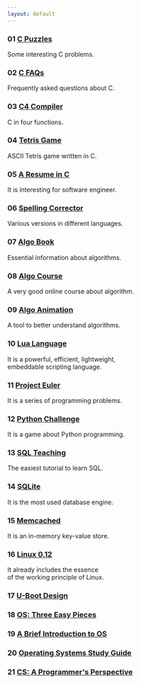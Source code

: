```yaml
---
layout: default
---
```


### 01 [C Puzzles](http://www.gowrikumar.com/c/index.php)
Some interesting C problems.

### 02 [C FAQs](http://www.c-faq.com/)
Frequently asked questions about C.

### 03 [C4 Compiler](https://github.com/rswier/c4)
C in four functions.

### 04 [Tetris Game](https://github.com/Gregwar/ASCII-Tetris)
ASCII Tetris game written in C.

### 05 [A Resume in C](https://r.dakko.us/resume.c.htm)
It is interesting for software engineer.

### 06 [Spelling Corrector](https://norvig.com/spell-correct.html)
Various versions in different languages.

### 07 [Algo Book](https://algs4.cs.princeton.edu/)
Essential information about algorithms.

### 08 [Algo Course](https://web.stanford.edu/class/cs97si/)
A very good online course about algorithm.

### 09 [Algo Animation](https://visualgo.net/en)
A tool to better understand algorithms.

### 10 [Lua Language](https://www.lua.org/)
It is a powerful, efficient, lightweight,   
embeddable scripting language.

### 11 [Project Euler](https://projecteuler.net/)
It is a series of programming problems.

### 12 [Python Challenge](http://www.pythonchallenge.com/)
It is a game about Python programming.

### 13 [SQL Teaching](https://www.sqlteaching.com/)
The easiest tutorial to learn SQL.

### 14 [SQLite](https://www.sqlite.org/)
It is the most used database engine.

### 15 [Memcached](https://memcached.org/)
It is an in-memory key-value store.

### 16 [Linux 0.12](https://mirrors.edge.kernel.org/pub/linux/kernel/Historic/old-versions/)
It already includes the essence   
of the working principle of Linux.

### 17 [U-Boot Design](https://u-boot.readthedocs.io/en/latest/develop/designprinciples.html)

### 18 [OS: Three Easy Pieces](https://pages.cs.wisc.edu/~remzi/OSTEP/)

### 19 [A Brief Introduction to OS](https://greenteapress.com/thinkos/index.html)

### 20 [Operating Systems Study Guide](http://faculty.salina.k-state.edu/tim/ossg/index.html)

### 21 [CS: A Programmer's Perspective](https://www.csapp.cs.cmu.edu/)
